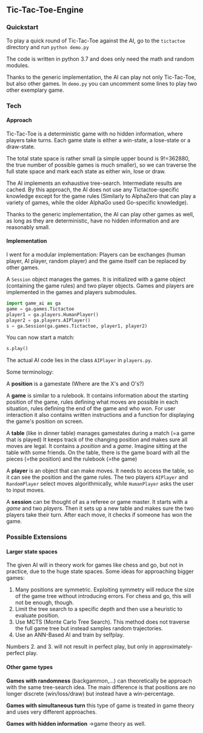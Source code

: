 ## Tic-Tac-Toe-Engine
### Quickstart
To play a quick round of Tic-Tac-Toe against the AI, go to the `tictactoe` directory and run `python demo.py`

The code is written in python 3.7 and does only need the math and random modules.

Thanks to the generic implementation, the AI can play not only Tic-Tac-Toe, but also other games. In `demo.py` you can uncomment some lines to play two other exemplary game.
### Tech
#### Approach
Tic-Tac-Toe is a deterministic game with no hidden information, where players take turns. Each game state is either a win-state, a lose-state or a draw-state.

The total state space is rather small (a simple upper bound is 9!=362880, the true number of possible games is much smaller), so we can traverse the full state space and mark each state as either win, lose or draw.

The AI implements an exhaustive tree-search. Intermediate results are cached. By this approach, the AI does not use any Tictactoe-specific knowledge except for the game rules (Similarly to AlphaZero that can play a variety of games, while the older AlphaGo used Go-specific knowledge).

Thanks to the generic implementation, the AI can play other games as well, as long as they are deterministic, have no hidden information and are reasonably small.

#### Implementation
I went for a modular implementation: Players can be exchanges (human player, AI player, random player) and the game itself can be replaced by other games.

A `Session` object manages the games. It is initialized with a game object (containing the game rules) and two player objects. Games and players are implemented in the games and players submodules.

```python
import game_ai as ga
game = ga.games.Tictactoe
player1 = ga.players.HumanPlayer()
player2 = ga.players.AIPlayer()
s = ga.Session(ga.games.Tictactoe, player1, player2)
```

You can now start a match:
```python
s.play()
```

The actual AI code lies in the class `AIPlayer` in `players.py`.

Some terminology:

A __position__ is a gamestate (Where are the X's and O's?)

A __game__ is similar to a rulebook. It contains information about the starting position of the game, rules  defining what moves are possible in each situation, rules defining the end of the game and who won. For user interaction it also contains written instructions and a function for displaying the game's position on screen.

A __table__ (like in dinner table) manages gamestates during a match (=a game that is played) It keeps track of the changing position and makes sure all moves are legal. It contains a _position_ and a _game_. Imagine sitting at the table with some friends. On the table, there is the game board with all the pieces (=the position) and the rulebook (=the game)

A __player__ is an object that can make moves. It needs to access the table, so it can see the position and the game rules. The two players `AIPlayer` and `RandomPlayer` select moves algorithmically, while `HumanPlayer` asks the user to input moves.

A __session__ can be thought of as a referee or game master. It starts with a _game_ and two _players_. Then it sets up a new table and makes sure the two players take their turn. After each move, it checks if someone has won the game.

### Possible Extensions
#### Larger state spaces
The given AI will in theory work for games like chess and go, but not in practice, due to the huge state spaces.
Some ideas for approaching bigger games:

  1. Many positions are symmetric. Exploiting symmetry will reduce the size of the game tree without introducing errors. For chess and go, this will not be enough, though.
  2. Limit the tree search to a specific depth and then use a heuristic to evaluate position.
  3. Use MCTS (Monte Carlo Tree Search). This method does not traverse the full game tree but instead samples random trajectories.
  4. Use an ANN-Based AI and train by selfplay.

Numbers 2. and 3. will not result in perfect play, but only in approximately-perfect play.

#### Other game types
__Games with randomness__ (backgammon,...) can theoretically be approach with the same tree-search idea. The main difference is that positions are no longer discrete (win/loss/draw) but instead have a win-percentage.

__Games with simultaneous turn__ this type of game is treated in game theory and uses very different approaches.

__Games with hidden information__ ->game theory as well.